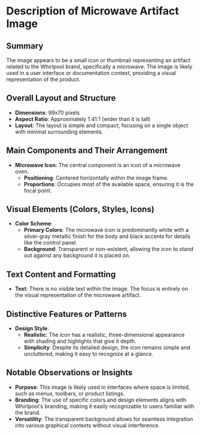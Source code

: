 # Description of Microwave Artifact Image

## Summary
The image appears to be a small icon or thumbnail representing an artifact related to the Whirlpool brand, specifically a microwave. The image is likely used in a user interface or documentation context, providing a visual representation of the product.

## Overall Layout and Structure
- **Dimensions**: 99x70 pixels
- **Aspect Ratio**: Approximately 1.41:1 (wider than it is tall)
- **Layout**: The layout is simple and compact, focusing on a single object with minimal surrounding elements.

## Main Components and Their Arrangement
- **Microwave Icon**: The central component is an icon of a microwave oven.
  - **Positioning**: Centered horizontally within the image frame.
  - **Proportions**: Occupies most of the available space, ensuring it is the focal point.

## Visual Elements (Colors, Styles, Icons)
- **Color Scheme**:
  - **Primary Colors**: The microwave icon is predominantly white with a silver-gray metallic finish for the body and black accents for details like the control panel.
  - **Background**: Transparent or non-existent, allowing the icon to stand out against any background it is placed on.

## Text Content and Formatting
- **Text**: There is no visible text within the image. The focus is entirely on the visual representation of the microwave artifact.

## Distinctive Features or Patterns
- **Design Style**:
  - **Realistic**: The icon has a realistic, three-dimensional appearance with shading and highlights that give it depth.
  - **Simplicity**: Despite its detailed design, the icon remains simple and uncluttered, making it easy to recognize at a glance.

## Notable Observations or Insights
- **Purpose**: This image is likely used in interfaces where space is limited, such as menus, toolbars, or product listings.
- **Branding**: The use of specific colors and design elements aligns with Whirlpool's branding, making it easily recognizable to users familiar with the brand.
- **Versatility**: The transparent background allows for seamless integration into various graphical contexts without visual interference.